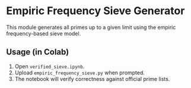 # Empiric Frequency Sieve Generator

This module generates all primes up to a given limit using the empiric frequency-based sieve model.

## Usage (in Colab)

1. Open `verified_sieve.ipynb`.
2. Upload `empiric_frequency_sieve.py` when prompted.
3. The notebook will verify correctness against official prime lists.
